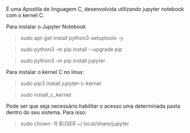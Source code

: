 É uma Apostila de linguagem C, desenvolvida utilizando jupyter notebook com o kernel C.

Para instalar o Jupyter Notebook

> sudo apt-get install python3-setuptools -y

> sudo python3 -m pip install --upgrade pip

> sudo python3 -m pip install jupyter

Para instalar o kernel C no linux:

> sudo pip3 install jupyter-c-kernel

> sudo install_c_kernel

Pode ser que seja necessário habilitar o acesso uma determinada pasta dentro do seu sistema. Para isso:

> sudo chown -R \$USER ~/.local/share/jupyter
